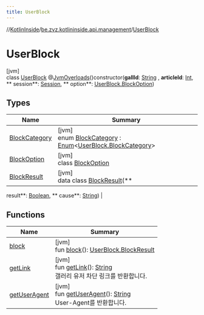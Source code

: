 ```yaml
---
title: UserBlock
---
```

//[KotlinInside](../../../index.html)/[be.zvz.kotlininside.api.management](../index.html)/[UserBlock](index.html)

# UserBlock

[jvm]\
class [UserBlock](index.html)
@[JvmOverloads](https://kotlinlang.org/api/latest/jvm/stdlib/kotlin.jvm/-jvm-overloads/index.html)()constructor(**gallId**: [String](https://kotlinlang.org/api/latest/jvm/stdlib/kotlin/-string/index.html)
, **articleId**: [Int](https://kotlinlang.org/api/latest/jvm/stdlib/kotlin/-int/index.html), **
session**: [Session](../../be.zvz.kotlininside.session/-session/index.html), **
option**: [UserBlock.BlockOption](-block-option/index.html))

## Types

| Name | Summary |
|---|---|
| [BlockCategory](-block-category/index.html) | [jvm]<br>enum [BlockCategory](-block-category/index.html) : [Enum](https://kotlinlang.org/api/latest/jvm/stdlib/kotlin/-enum/index.html)<[UserBlock.BlockCategory](-block-category/index.html)> |
| [BlockOption](-block-option/index.html) | [jvm]<br>class [BlockOption](-block-option/index.html) |
| [BlockResult](-block-result/index.html) | [jvm]<br>data class [BlockResult](-block-result/index.html)(**
result**: [Boolean](https://kotlinlang.org/api/latest/jvm/stdlib/kotlin/-boolean/index.html), **
cause**: [String](https://kotlinlang.org/api/latest/jvm/stdlib/kotlin/-string/index.html)) |

## Functions

| Name | Summary |
|---|---|
| [block](block.html) | [jvm]<br>fun [block](block.html)(): [UserBlock.BlockResult](-block-result/index.html) |
| [getLink](get-link.html) | [jvm]<br>fun [getLink](get-link.html)(): [String](https://kotlinlang.org/api/latest/jvm/stdlib/kotlin/-string/index.html)<br>갤러리 유저 차단 링크를 반환합니다. |
| [getUserAgent](get-user-agent.html) | [jvm]<br>fun [getUserAgent](get-user-agent.html)(): [String](https://kotlinlang.org/api/latest/jvm/stdlib/kotlin/-string/index.html)<br>User-Agent를 반환합니다. |

